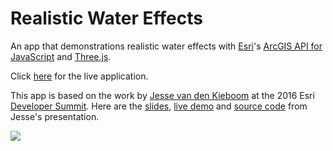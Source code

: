 # Realistic Water Effects

An app that demonstrations realistic water effects with [Esri](https://www.esri.com/)'s [ArcGIS API for JavaScript](https://developers.arcgis.com/javascript/) and [Three.js](https://threejs.org/).

Click [here](http://richiecarmichael.github.io/water/index.html) for the live application.

This app is based on the work by [Jesse van den Kieboom](https://github.com/jkieboom) at the 2016 Esri [Developer Summit](http://www.esri.com/events/devsummit). Here are the [slides](http://jkieboom.github.io/devsummit-palm-springs-2016/presentations/arcgis-js-api-3d-advanced-topics/#/27), [live demo](https://jkieboom.github.io/devsummit-palm-springs-2016/demos/apps/external-renderer/) and [source code](https://github.com/jkieboom/devsummit-palm-springs-2016/tree/gh-pages/demos) from Jesse's presentation.

![](./img/water-large.gif)
